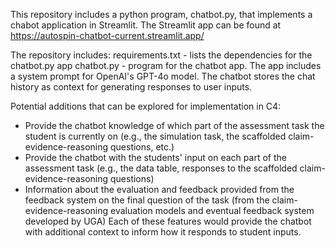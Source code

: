 This repository includes a python program, chatbot.py, that implements a chabot application in Streamlit. 
The Streamlit app can be found at https://autospin-chatbot-current.streamlit.app/

The repository includes:
requirements.txt - lists the dependencies for the chatbot.py app
chatbot.py - program for the chatbot app. The app includes a system prompt for OpenAI's GPT-4o model. The chatbot stores the chat history as context for generating responses to user inputs.

Potential additions that can be explored for implementation in C4:
* Provide the chatbot knowledge of which part of the assessment task the student is currently on (e.g., the simulation task, the scaffolded claim-evidence-reasoning questions, etc.)
* Provide the chatbot with the students' input on each part of the assessment task (e.g., the data table, responses to the scaffolded claim-evidence-reasoning questions)
* Information about the evaluation and feedback provided from the feedback system on the final question of the task (from the claim-evidence-reasoning evaluation models and eventual feedback system developed by UGA)
Each of these features would provide the chatbot with additional context to inform how it responds to student inputs.
